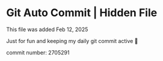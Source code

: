 # Git Auto Commit | Hidden File

This file was added Feb 12, 2025

Just for fun and keeping my daily git commit active 🤪

commit number: 2705291
